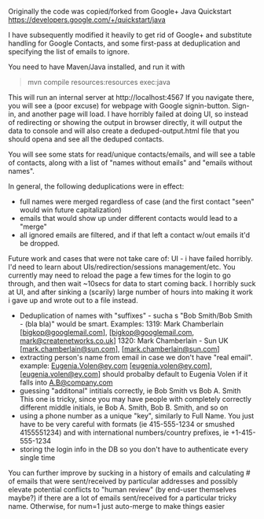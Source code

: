 Originally the code was copied/forked from Google+ Java Quickstart
https://developers.google.com/+/quickstart/java

I have subsequently modified it heavily to get rid of Google+ and substitute handling for 
Google Contacts, and some first-pass at deduplication and specifying the list of emails to ignore.

You need to have Maven/Java installed, and run it with 
> mvn compile resources:resources exec:java

This will run an internal server at http://localhost:4567
If you navigate there, you will see a (poor excuse) for  webpage with Google signin-button. 
Sign-in, and another page will load. 
I have horribly failed at doing UI, so instead of redirecting or showing the output in browser directly, it will output the data to console and will also create a deduped-output.html file that you should opena and see all the deduped contacts. 

You will see some stats for read/unique contacts/emails, and will see a table of contacts, along with a list of "names without emails" and "emails without names".

In general, the following deduplications were in effect:
- full names were merged regardless of case (and the first contact "seen" would win future capitalization)
- emails that would show up under different contacts would lead to a "merge"
- all ignored emails are filtered, and if that left a contact w/out emails it'd be dropped.

Future work and cases that were not take care of:
UI - i have failed horribly. I'd need to learn about UIs/redirection/sessions management/etc. You currently may need to reload the page a few times for the login to go through, and then wait ~10secs for data to start coming back. 
I horribly suck at UI, and after sinking a (scarily) large number of hours into making it work i gave up and wrote out to a file instead.
- Deduplication of names with "suffixes" - sucha s "Bob Smith/Bob Smith - (bla bla)" would be smart.
Examples:
1319: Mark Chamberlain [bigkop@googlemail.com], [bigkop@googlemail.com, mark@createnetworks.co.uk]
1320: Mark Chamberlain - Sun UK [mark.chamberlain@sun.com], [mark.chamberlain@sun.com]
- extracting person's name from email in case we don't have "real email". 
example: Eugenia.Volen@ey.com [eugenia.volen@ey.com], [eugenia.volen@ey.com]
should probalby default to Eugenia Volen if it falls into A.B@company.com
- guessing "additonal" intitials correctly, ie Bob Smith vs Bob A. Smith
This one is tricky, since you may have people with completely correctly different middle initials, ie Bob A. Smith, Bob B. Smith, and so on
- using a phone number as a unique "key", similarly to Full Name. You just have to be very careful with formats (ie 415-555-1234 or smushed 4155551234)
and with international numbers/country prefixes, ie +1-415-555-1234
- storing the login info in the DB so you don't have to authenticate every single time

You can further improve by sucking in a history of emails and calculating # of emails that were sent/received by particular addresses
and possibly elevate potential conflicts to "human review" (by end-user themselves maybe?) if there are a lot of emails sent/received
for a particular tricky name. Otherwise, for num=1 just auto-merge to make things easier
